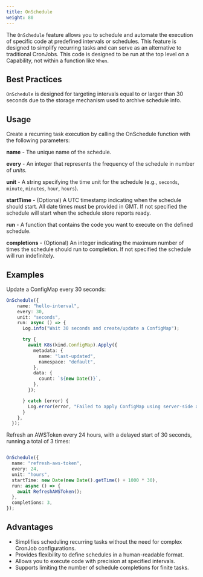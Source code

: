 ```yaml
---
title: OnSchedule
weight: 80
---
```



The `OnSchedule` feature allows you to schedule and automate the execution of specific code at predefined intervals or schedules. This feature is designed to simplify recurring tasks and can serve as an alternative to traditional CronJobs. This code is designed to be run at the top level on a Capability, not within a function like `When`.

## Best Practices

`OnSchedule` is designed for targeting intervals equal to or larger than 30 seconds due to the storage mechanism used to archive schedule info.

## Usage

Create a recurring task execution by calling the OnSchedule function with the following parameters:

**name** - The unique name of the schedule.

**every** - An integer that represents the frequency of the schedule in number of _units_.

**unit** - A string specifying the time unit for the schedule (e.g., `seconds`, `minute`, `minutes`, `hour`, `hours`).

**startTime** - (Optional) A UTC timestamp indicating when the schedule should start. All date times must be provided in GMT. If not specified the schedule will start when the schedule store reports ready.

**run** - A function that contains the code you want to execute on the defined schedule.

**completions** - (Optional) An integer indicating the maximum number of times the schedule should run to completion. If not specified the schedule will run indefinitely.

## Examples

Update a ConfigMap every 30 seconds:

```typescript
OnSchedule({
    name: "hello-interval",
    every: 30,
    unit: "seconds",
    run: async () => {
      Log.info("Wait 30 seconds and create/update a ConfigMap");

      try {
        await K8s(kind.ConfigMap).Apply({
          metadata: {
            name: "last-updated",
            namespace: "default",
          },
          data: {
            count: `${new Date()}`,
          },
        });

      } catch (error) {
        Log.error(error, "Failed to apply ConfigMap using server-side apply.");
      }
    },
  });
```

Refresh an AWSToken every 24 hours, with a delayed start of 30 seconds, running a total of 3 times:

```typescript

OnSchedule({
  name: "refresh-aws-token",
  every: 24,
  unit: "hours",
  startTime: new Date(new Date().getTime() + 1000 * 30),
  run: async () => {
    await RefreshAWSToken();
  },
  completions: 3,
});
```

## Advantages

- Simplifies scheduling recurring tasks without the need for complex CronJob configurations.
- Provides flexibility to define schedules in a human-readable format.
- Allows you to execute code with precision at specified intervals.
- Supports limiting the number of schedule completions for finite tasks.
